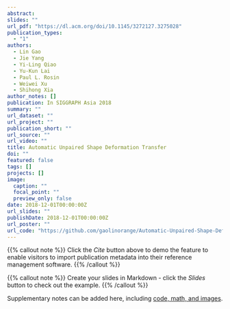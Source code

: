 ```yaml
---
abstract: 
slides: ""
url_pdf: "https://dl.acm.org/doi/10.1145/3272127.3275028"
publication_types:
  - "1"
authors:
  - Lin Gao
  - Jie Yang
  - Yi-Ling Qiao
  - Yu-Kun Lai
  - Paul L. Rosin
  - Weiwei Xu
  - Shihong Xia
author_notes: []
publication: In SIGGRAPH Asia 2018
summary: ""
url_dataset: ""
url_project: ""
publication_short: ""
url_source: ""
url_video: ""
title: Automatic Unpaired Shape Deformation Transfer
doi: ""
featured: false
tags: []
projects: []
image:
  caption: ""
  focal_point: ""
  preview_only: false
date: 2018-12-01T00:00:00Z
url_slides: ""
publishDate: 2018-12-01T00:00:00Z
url_poster: ""
url_code: "https://github.com/gaolinorange/Automatic-Unpaired-Shape-Deformation-Transfer.git"
---
```


{{% callout note %}}
Click the *Cite* button above to demo the feature to enable visitors to import publication metadata into their reference management software.
{{% /callout %}}

{{% callout note %}}
Create your slides in Markdown - click the *Slides* button to check out the example.
{{% /callout %}}

Supplementary notes can be added here, including [code, math, and images](https://wowchemy.com/docs/writing-markdown-latex/).
